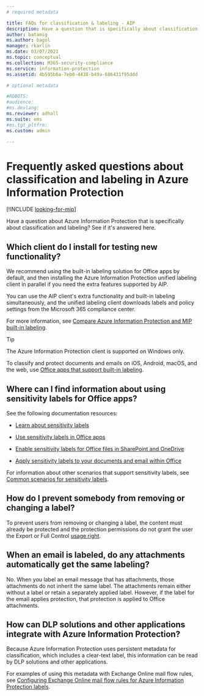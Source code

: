 ```yaml
---
# required metadata

title: FAQs for classification & labeling - AIP
description: Have a question that is specifically about classification and labeling using Azure Information Protection? See if it's answered here. 
author: batamig
ms.author: bagol
manager: rkarlin
ms.date: 03/07/2021
ms.topic: conceptual
ms.collection: M365-security-compliance
ms.service: information-protection
ms.assetid: 4b595b6a-7eb0-4438-b49a-686431f95ddd

# optional metadata

#ROBOTS:
#audience:
#ms.devlang:
ms.reviewer: adhall
ms.suite: ems
#ms.tgt_pltfrm:
ms.custom: admin

---
```


# Frequently asked questions about classification and labeling in Azure Information Protection

[!INCLUDE [looking-for-mip](includes/looking-for-mip.md)]

Have a question about Azure Information Protection that is specifically about classification and labeling?  See if it's answered here.

## Which client do I install for testing new functionality?

We recommend using the built-in labeling solution for Office apps by default, and then installing the Azure Information Protection unified labeling client in parallel if you need the extra features supported by AIP.

You can use the AIP client's extra functionality and built-in labeling simultaneously, and the unified labeling client downloads labels and policy settings from the Microsoft 365 compliance center.

For more information, see [Compare Azure Information Protection and MIP built-in labeling](rms-client/use-client.md).

> [!TIP]
> The Azure Information Protection client is supported on Windows only.
>
> To classify and protect documents and emails on iOS, Android, macOS, and the web, use [Office apps that support built-in labeling](/microsoft-365/compliance/sensitivity-labels-office-apps#support-for-sensitivity-label-capabilities-in-apps).
>

## Where can I find information about using sensitivity labels for Office apps?

See the following documentation resources:

- [Learn about sensitivity labels](/microsoft-365/compliance/sensitivity-labels)

- [Use sensitivity labels in Office apps](/microsoft-365/compliance/sensitivity-labels-office-apps)

- [Enable sensitivity labels for Office files in SharePoint and OneDrive](/microsoft-365/compliance/sensitivity-labels-sharepoint-onedrive-files)

- [Apply sensitivity labels to your documents and email within Office](https://support.office.com/article/Apply-sensitivity-labels-to-your-documents-and-email-within-Office-2f96e7cd-d5a4-403b-8bd7-4cc636bae0f9#ID0EBFAAA=Office_365)

For information about other scenarios that support sensitivity labels, see [Common scenarios for sensitivity labels](/microsoft-365/compliance/get-started-with-sensitivity-labels#common-scenarios-for-sensitivity-labels).

## How do I prevent somebody from removing or changing a label?

To prevent users from removing or changing a label, the content must already be protected and the protection permissions do not grant the user the Export or Full Control [usage right](configure-usage-rights.md).

## When an email is labeled, do any attachments automatically get the same labeling?

No. When you label an email message that has attachments, those attachments do not inherit the same label. The attachments remain either without a label or retain a separately applied label. However, if the label for the email applies protection, that protection is applied to Office attachments.

## How can DLP solutions and other applications integrate with Azure Information Protection?

Because Azure Information Protection uses persistent metadata for classification, which includes a clear-text label, this information can be read by DLP solutions and other applications.

For examples of using this metadata with Exchange Online mail flow rules, see [Configuring Exchange Online mail flow rules for Azure Information Protection labels](configure-exo-rules.md).
